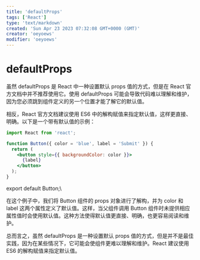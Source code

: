 ```yaml
---
title: 'defaultProps'
tags: ['React']
type: 'text/markdown'
created: 'Sun Apr 23 2023 07:32:08 GMT+0000 (GMT)'
creator: 'oeyoews'
modifier: 'oeyoews'
---
```


# defaultProps

虽然 defaultProps 是 React 中一种设置默认 props 值的方式，但是在 React 官方文档中并不推荐使用它。使用 defaultProps 可能会导致代码难以理解和维护，因为您必须跳到组件定义的另一个位置才能了解它的默认值。

相反，React 官方文档建议使用 ES6 中的解构赋值来指定默认值，这样更直接、明确。以下是一个带有默认值的示例：

```jsx
import React from 'react';

function Button({ color = 'blue', label = 'Submit' }) {
  return (
    <button style={{ backgroundColor: color }}>
      {label}
    </button>
  );
}
```

export default Button;\

在这个例子中，我们将 Button 组件的 props 对象进行了解构，并为 color 和 label 这两个属性定义了默认值。这样，当父组件调用 Button 组件时未提供相应属性值时会使用默认值。这种方法使得默认值更直接、明确，也更容易阅读和维护。

总而言之，虽然 defaultProps 是一种设置默认 props 值的方式，但是并不是最佳实践，因为在某些情况下，它可能会使组件更难以理解和维护。React 建议使用 ES6 的解构赋值来指定默认值。
